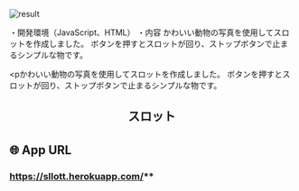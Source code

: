 ![result](https://user-images.githubusercontent.com/61174383/79187574-a0029600-7e57-11ea-8de6-509fa70bbf3e.gif)

・開発環境（JavaScript、HTML）
・内容
かわいい動物の写真を使用してスロットを作成しました。
ボタンを押すとスロットが回り、ストップボタンで止まるシンプルな物です。

<pかわいい動物の写真を使用してスロットを作成しました。
ボタンを押すとスロットが回り、ストップボタンで止まるシンプルな物です。


<h2 align="center">スロット</h2>

<p align="center">
  
## 🌐 App URL　

### https://sllott.herokuapp.com/**  
　
